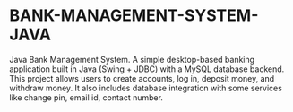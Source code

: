 # BANK-MANAGEMENT-SYSTEM-JAVA
Java Bank Management System. A simple desktop-based banking application built in Java (Swing + JDBC) with a MySQL database backend.
This project allows users to create accounts, log in, deposit money, and withdraw money. It also includes database integration with some services like change pin, email id, contact number. 
